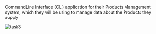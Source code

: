 CommandLine Interface (CLI) application for their Products Management system, which they will be
using to manage data about the Products they supply

![task3](https://github.com/karroumBen/ProductMgmtApp/assets/96283456/4fcd9843-43c9-4fa3-aed3-b4498cdba8f6)
